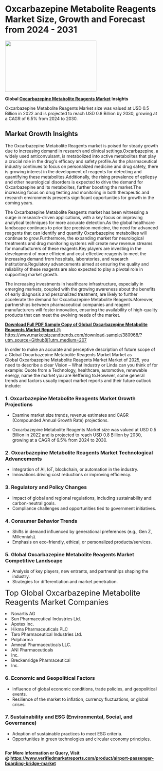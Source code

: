 <H1>Oxcarbazepine Metabolite Reagents Market Size, Growth and Forecast from 2024 - 2031</H1><img class="aligncenter size-medium wp-image-584254" src="https://thirdeyenews.in/wp-content/uploads/2024/09/Global-Market-Research-300x168.jpeg" alt="" width="300" height="168" /><p><strong>Global&nbsp;<a href="https://www.marketsizeandtrends.com/download-sample/380968/?utm_source=Github8j?utm_medium=207">Oxcarbazepine Metabolite Reagents Market</a> Insights</strong></p><p>Oxcarbazepine Metabolite Reagents Market size was valued at USD 0.5 Billion in 2022 and is projected to reach USD 0.8 Billion by 2030, growing at a CAGR of 6.5% from 2024 to 2030.</p><p><h2>Market Growth Insights</h2> <p>The Oxcarbazepine Metabolite Reagents market is poised for steady growth due to increasing demand in research and clinical settings.Oxcarbazepine, a widely used anticonvulsant, is metabolized into active metabolites that play a crucial role in the drug's efficacy and safety profile.As the pharmaceutical industry continues to focus on personalized medicine and drug safety, there is growing interest in the development of reagents for detecting and quantifying these metabolites.Additionally, the rising prevalence of epilepsy and other neurological disorders is expected to drive the demand for Oxcarbazepine and its metabolites, further boosting the market.The increasing focus on drug testing and monitoring in both therapeutic and research environments presents significant opportunities for growth in the coming years.</p> <p><a href="#"></a></p> <p>The Oxcarbazepine Metabolite Reagents market has been witnessing a surge in research-driven applications, with a key focus on improving analytical techniques for more accurate detection.As the global healthcare landscape continues to prioritize precision medicine, the need for advanced reagents that can identify and quantify Oxcarbazepine metabolites will continue to grow.Furthermore, the expanding market for neurological treatments and drug monitoring systems will create new revenue streams for manufacturers of these reagents.Key players are investing in the development of more efficient and cost-effective reagents to meet the increasing demand from hospitals, laboratories, and research institutions.Regulatory advancements aimed at ensuring the quality and reliability of these reagents are also expected to play a pivotal role in supporting market growth.<p>The increasing investments in healthcare infrastructure, especially in emerging markets, coupled with the growing awareness about the benefits of early diagnosis and personalized treatment, are likely to further accelerate the demand for Oxcarbazepine Metabolite Reagents.Moreover, partnerships between pharmaceutical companies and reagent manufacturers will foster innovation, ensuring the availability of high-quality products that can meet the evolving needs of the market.</p> <p><a href="#"></p><p><span class=""><strong>Download Full PDF Sample Copy of Global Oxcarbazepine Metabolite Reagents Market Report</strong> @ <a href="https://www.marketsizeandtrends.com/download-sample/380968/?utm_source=Github8j?utm_medium=207" target="_blank">https://www.marketsizeandtrends.com/download-sample/380968/?utm_source=Github8j?utm_medium=207</a></span></p><p>In order to make an accurate and perceptive description of future scope of a Global&nbsp;Oxcarbazepine Metabolite Reagents Market Market as Global&nbsp;Oxcarbazepine Metabolite Reagents Market Market of 2025, you need to describe a clear Vision &ndash; What Industry or Linda can you think of for example: Quote from a Technology, healthcare, automotive, renewable energy, name the market you are Reffering to.However, some general trends and factors usually impact market reports and their future outlook include:</p><h3>1.&nbsp;<strong>Oxcarbazepine Metabolite Reagents Market Growth Projections</strong></h3><ul><li>Examine market size trends, revenue estimates and CAGR (Compounded Annual Growth Rate) projections.</li><li><p>Oxcarbazepine Metabolite Reagents Market size was valued at USD 0.5 Billion in 2022 and is projected to reach USD 0.8 Billion by 2030, growing at a CAGR of 6.5% from 2024 to 2030.</p></li></ul><h3>2.&nbsp;<strong>Oxcarbazepine Metabolite Reagents Market Technological Advancements</strong></h3><ul><li>Integration of AI, IoT, blockchain, or automation in the industry.</li><li>Innovations driving cost reductions or improving efficiency.</li></ul><h3>3.&nbsp;<strong>Regulatory and Policy Changes</strong></h3><ul><li>Impact of global and regional regulations, including sustainability and carbon-neutral goals.</li><li>Compliance challenges and opportunities tied to government initiatives.</li></ul><h3>4.&nbsp;<strong>Consumer Behavior Trends</strong></h3><ul><li>Shifts in demand influenced by generational preferences (e.g., Gen Z, Millennials).</li><li>Emphasis on eco-friendly, ethical, or personalized products/services.</li></ul><h3>5.&nbsp;<strong>Global Oxcarbazepine Metabolite Reagents Market Competitive Landscape</strong></h3><ul><li>Analysis of key players, new entrants, and partnerships shaping the industry.</li><li>Strategies for differentiation and market penetration.</li></ul><p data-pm-slice="1 1 []"><span style="color: inherit; font-family: inherit; font-size: 25px;">Top Global Oxcarbazepine Metabolite Reagents Market Companies</span></p><div class="" data-test-id=""><p><li>Novartis AG</li><li> Sun Pharmaceutical Industries Ltd.</li><li> Apotex Inc.</li><li> Hikma Pharmaceuticals PLC</li><li> Taro Pharmaceutical Industries Ltd.</li><li> Polpharma</li><li> Amneal Pharmaceuticals LLC.</li><li> ANI Pharmaceuticals</li><li> Inc.</li><li> Breckenridge Pharmaceutical</li><li> Inc.</li></p></div><h3>6.&nbsp;<strong>Economic and Geopolitical Factors</strong></h3><ul><li>Influence of global economic conditions, trade policies, and geopolitical events.</li><li>Resilience of the market to inflation, currency fluctuations, or global crises.</li></ul><h3>7.&nbsp;<strong>Sustainability and ESG (Environmental, Social, and Governance)</strong></h3><ul><li>Adoption of sustainable practices to meet ESG criteria.</li><li>Opportunities in green technologies and circular economy principles.</li></ul><h2><strong style="font-size: 14px;">For More Information or Query, Visit @&nbsp;</strong><a style="background-color: #ffffff; font-size: 14px;" href="https://www.marketsizeandtrends.com/report/oxcarbazepine-metabolite-reagents-market/" target="_blank">https://www.verifiedmarketreports.com/product/airport-passenger-boarding-bridge-market</a></h2>